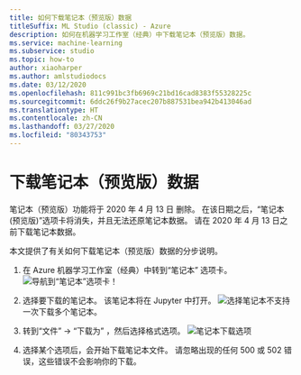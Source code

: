 ```yaml
---
title: 如何下载笔记本（预览版）数据
titleSuffix: ML Studio (classic) - Azure
description: 如何在机器学习工作室（经典）中下载笔记本（预览版）数据。
ms.service: machine-learning
ms.subservice: studio
ms.topic: how-to
author: xiaoharper
ms.author: amlstudiodocs
ms.date: 03/12/2020
ms.openlocfilehash: 811c991bc3fb6969c21bd16cad8383f55328225c
ms.sourcegitcommit: 6ddc26f9b27acec207b887531bea942b413046ad
ms.translationtype: HT
ms.contentlocale: zh-CN
ms.lasthandoff: 03/27/2020
ms.locfileid: "80343753"
---
```

# <a name="download-notebookspreview-data"></a>下载笔记本（预览版）数据

笔记本（预览版）功能将于 2020 年 4 月 13 日  删除。 在该日期之后，“笔记本(预览版)”选项卡将消失，并且无法还原笔记本数据。 请在 2020 年 4 月 13 日之前下载笔记本数据。

本文提供了有关如何下载笔记本（预览版）数据的分步说明。

1. 在 Azure 机器学习工作室（经典）中转到“笔记本”  选项卡。
    ![导航到“笔记本”选项卡！](./media/download-notebooks/notebooks-list.png)

1. 选择要下载的笔记本。 该笔记本将在 Jupyter 中打开。
    ![选择笔记本](./media/download-notebooks/select-notebook.png)不支持一次下载多个笔记本。

1. 转到“文件”   -> “下载为”  ，然后选择格式选项。
    ![笔记本下载选项](./media/download-notebooks/download-options.PNG)

1. 选择某个选项后，会开始下载笔记本文件。 请忽略出现的任何 500 或 502 错误，这些错误不会影响你的下载。
